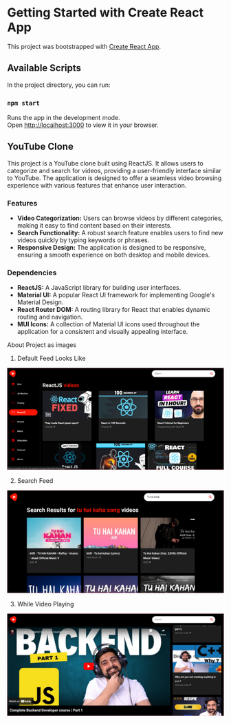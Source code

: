 # Getting Started with Create React App

This project was bootstrapped with [Create React App](https://github.com/facebook/create-react-app).

## Available Scripts

In the project directory, you can run:

### `npm start`

Runs the app in the development mode.\
Open [http://localhost:3000](http://localhost:3000) to view it in your browser.

## YouTube Clone

This project is a YouTube clone built using ReactJS. It allows users to categorize and search for videos, providing a user-friendly interface similar to YouTube. The application is designed to offer a seamless video browsing experience with various features that enhance user interaction.

### Features
- **Video Categorization:** Users can browse videos by different categories, making it easy to find content based on their interests.
- **Search Functionality:** A robust search feature enables users to find new videos quickly by typing keywords or phrases.
- **Responsive Design:** The application is designed to be responsive, ensuring a smooth experience on both desktop and mobile devices.

### Dependencies
- **ReactJS:** A JavaScript library for building user interfaces.
- **Material UI:** A popular React UI framework for implementing Google's Material Design.
- **React Router DOM:** A routing library for React that enables dynamic routing and navigation.
- **MUI Icons:** A collection of Material UI icons used throughout the application for a consistent and visually appealing interface.

About Project as images

1. Default Feed Looks Like

![Logo](/ScreenShots/Reactjs.PNG)


2. Search Feed 

![Logo](/ScreenShots/Search.PNG)


3. While Video Playing 

![Logo](/ScreenShots/videoplay.PNG)
